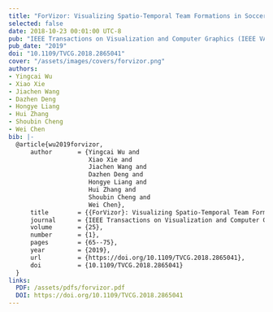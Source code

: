 ```yaml
---
title: "ForVizor: Visualizing Spatio-Temporal Team Formations in Soccer"
selected: false
date: 2018-10-23 00:01:00 UTC-8
pub: "IEEE Transactions on Visualization and Computer Graphics (IEEE VAST 2018), vol. 25, no. 1, pp. 65-75, Jan. 2019 (CCF-A, JCR-Q1)"
pub_date: "2019"
doi: "10.1109/TVCG.2018.2865041"
cover: "/assets/images/covers/forvizor.png"
authors:
- Yingcai Wu
- Xiao Xie
- Jiachen Wang
- Dazhen Deng
- Hongye Liang
- Hui Zhang
- Shoubin Cheng
- Wei Chen
bib: |-
  @article{wu2019forvizor,
      author       = {Yingcai Wu and
                      Xiao Xie and
                      Jiachen Wang and
                      Dazhen Deng and
                      Hongye Liang and
                      Hui Zhang and
                      Shoubin Cheng and
                      Wei Chen},
      title        = {{ForVizor}: Visualizing Spatio-Temporal Team Formations in Soccer},
      journal      = {IEEE Transactions on Visualization and Computer Graphics},
      volume       = {25},
      number       = {1},
      pages        = {65--75},
      year         = {2019},
      url          = {https://doi.org/10.1109/TVCG.2018.2865041},
      doi          = {10.1109/TVCG.2018.2865041}
  }
links:
  PDF: /assets/pdfs/forvizor.pdf
  DOI: https://doi.org/10.1109/TVCG.2018.2865041
---
```

